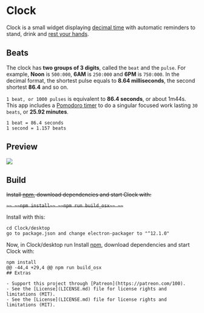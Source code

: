 # Clock

Clock is a small widget displaying [decimal time](http://wiki.xxiivv.com/desamber) with automatic reminders to stand, drink and [rest your hands](https://en.wikipedia.org/wiki/Repetitive_strain_injury).

## Beats

The clock has **two groups of 3 digits**, called the `beat` and the `pulse`. For example, **Noon** is `500:000`, **6AM** is `250:000` and **6PM** is `750:000`. In the decimal format, the shortest pulse equals to **8.64 milliseconds**, the second shortest **86.4** and so on. 

`1 beat, or 1000 pulses` is equivalent to **86.4 seconds**, or about 1m44s. This app includes a [Pomodoro timer](https://en.wikipedia.org/wiki/Pomodoro_Technique) to do a singular focused work lasting `30 beats`, or **25.92 minutes**.

```
1 beat = 86.4 seconds
1 second = 1.157 beats
```

## Preview

<img src='https://raw.githubusercontent.com/hundredrabbits/Clock/master/PREVIEW.jpg'/>

## Build


~~Install [npm](https://docs.npmjs.com/getting-started/installing-node), download dependencies and start Clock with:~~

~~```~~
~~npm install~~
~~npm run build_osx~~
~~```~~

Install with this:

```
cd Clock/desktop
go to package.json and change electron-packager to "^12.1.0"
```

Now, in Clock/desktop run
Install [npm](https://docs.npmjs.com/getting-started/installing-node), download dependencies and start Clock with:

```
npm install
@@ -44,4 +29,4 @@ npm run build_osx
## Extras

- Support this project through [Patreon](https://patreon.com/100).
- See the [License](LICENSE.md) file for license rights and limitations (MIT).
- See the [License](LICENSE.md) file for license rights and limitations (MIT).
